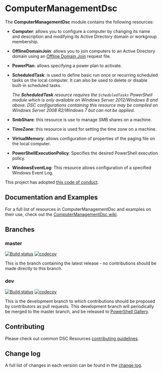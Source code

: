 # ComputerManagementDsc

The **ComputerManagementDsc** module contains the following resources:

- **Computer**: allows you to configure a computer by changing its name and
  description and modifying its Active Directory domain or workgroup membership.
- **OfflineDomainJoin**: allows you to join computers to an Active Directory
  domain using an [Offline Domain Join](https://technet.microsoft.com/en-us/library/offline-domain-join-djoin-step-by-step(v=ws.10).aspx)
  request file.
- **PowerPlan**: allows specifying a power plan to activate.
- **ScheduledTask**: is used to define basic run once or recurring scheduled tasks
  on the local computer. It can also be used to delete or disable built-in
  scheduled tasks.

  _The **ScheduledTask** resource requires the `ScheduledTasks` PowerShell module
  which is only available on Windows Server 2012/Windows 8 and above. DSC configurations
  containing this resource may be compiled on Windows Server 2008 R2/Windows 7 but
  can not be applied._
- **SmbShare**: this resource is use to manage SMB shares on a machine.
- **TimeZone**: this resource is used for setting the time zone on a machine.
- **VirtualMemory**: allows configuration of properties of the paging file on
  the local computer.
- **PowerShellExecutionPolicy**: Specifies the desired PowerShell execution policy.
- **WindowsEventLog**: This resource allows configuration of a specified
  Windows Event Log.

This project has adopted [this code of conduct](CODE_OF_CONDUCT.md).

## Documentation and Examples

For a full list of resources in ComputerManagementDsc and examples on their use,
check out the [ComputerManagementDsc wiki](https://github.com/PowerShell/ComputerManagementDsc/wiki).

## Branches

### master

[![Build status](https://ci.appveyor.com/api/projects/status/cg28qxeco39wgo9l/branch/master?svg=true)](https://ci.appveyor.com/project/PowerShell/ComputerManagementDsc/branch/master)
[![codecov](https://codecov.io/gh/PowerShell/ComputerManagementDsc/branch/master/graph/badge.svg)](https://codecov.io/gh/PowerShell/ComputerManagementDsc/branch/master)

This is the branch containing the latest release - no contributions should be made
directly to this branch.

### dev

[![Build status](https://ci.appveyor.com/api/projects/status/cg28qxeco39wgo9l/branch/dev?svg=true)](https://ci.appveyor.com/project/PowerShell/ComputerManagementDsc/branch/dev)
[![codecov](https://codecov.io/gh/PowerShell/ComputerManagementDsc/branch/dev/graph/badge.svg)](https://codecov.io/gh/PowerShell/ComputerManagementDsc/branch/dev)

This is the development branch to which contributions should be proposed by contributors
as pull requests. This development branch will periodically be merged to the master
branch, and be released to [PowerShell Gallery](https://www.powershellgallery.com/).

## Contributing

Please check out common DSC Resources [contributing guidelines](https://github.com/PowerShell/DscResource.Kit/blob/master/CONTRIBUTING.md).

## Change log

A full list of changes in each version can be found in the [change log](CHANGELOG.md).
